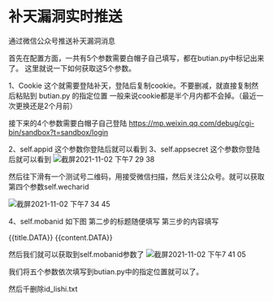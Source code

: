 # 补天漏洞实时推送
通过微信公众号推送补天漏洞消息

首先在配置方面，一共有5个参数需要白帽子自己填写，都在butian.py中标记出来了。
这里就说一下如何获取这5个参数。

1、Cookie 
  这个就需要登陆补天，登陆后复制cookie。不要删减，就直接复制然后粘贴到 butian.py 的指定位置
  一般来说cookie都是半个月内都不会掉。（最近一次更换还是2个月前）
  
  
接下来的4个参数需要白帽子自己登陆 https://mp.weixin.qq.com/debug/cgi-bin/sandbox?t=sandbox/login  

2、self.appid
  这个参数你登陆后就可以看到
3、self.appsecret
  这个参数你登陆后就可以看到
![截屏2021-11-02 下午7 29 38](https://user-images.githubusercontent.com/45072216/139838753-5a80db2c-dd01-413a-a11a-128b1ae377ba.png)

然后往下滑有一个测试号二维码，用接受微信扫描，然后关注公众号。就可以获取第四个参数self.wecharid

![截屏2021-11-02 下午7 34 45](https://user-images.githubusercontent.com/45072216/139839227-23647418-a32a-448e-87ff-9c63c91ae4e9.png)

4、self.mobanid
如下图
第二步的标题随便填写
第三步的内容填写

{{title.DATA}}
{{content.DATA}}

然后我们就可以获取到self.mobanid参数了
![截屏2021-11-02 下午7 41 05](https://user-images.githubusercontent.com/45072216/139839907-e933c125-a0f6-4024-85db-9e754277e7f5.png)


我们将五个参数依次填写到butian.py中的指定位置就可以了。


然后千删除id_lishi.txt
